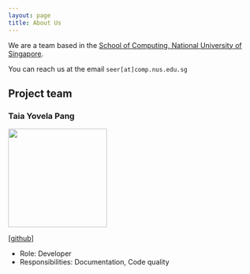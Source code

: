 ```yaml
---
layout: page
title: About Us
---
```


We are a team based in the [School of Computing, National University of Singapore](https://www.comp.nus.edu.sg).

You can reach us at the email `seer[at]comp.nus.edu.sg`

## Project team

### Taia Yovela Pang

<img src="images/taiayovelapang.png" width="200px">

[[github](https://github.com/taiayovelapang)]

* Role: Developer
* Responsibilities: Documentation, Code quality

